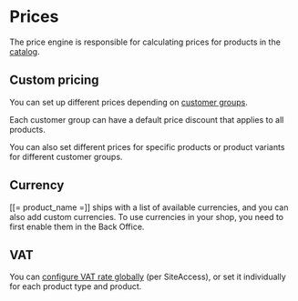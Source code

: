 # Prices

The price engine is responsible for calculating prices for products in the [catalog](../catalog/catalog.md).

## Custom pricing

You can set up different prices depending on [customer groups](../user_management/customer_groups.md).

Each customer group can have a default price discount that applies to all products.

You can also set different prices for specific products or product variants for different customer groups.

## Currency

[[= product_name =]] ships with a list of available currencies, and you can also add custom currencies.
To use currencies in your shop, you need to first enable them in the Back Office.

## VAT

You can [configure VAT rate globally](../catalog/catalog_configuration.md#vat-rates) (per SiteAccess),
or set it individually for each product type and product.
